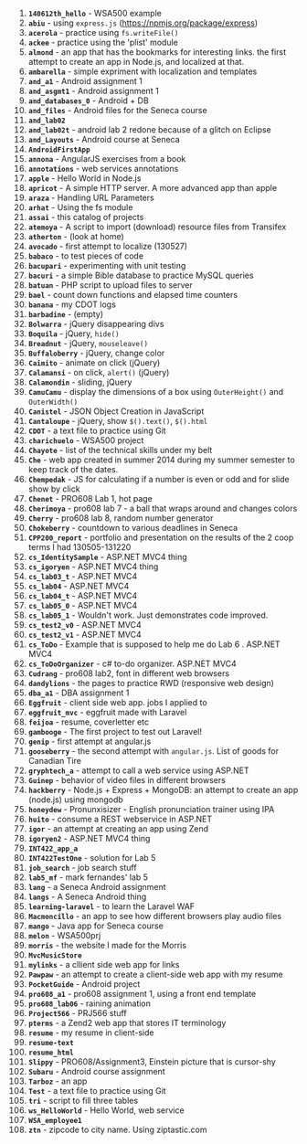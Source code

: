 1. **`140612th_hello`** - WSA500 example   
1. **`abiu`**  - using `express.js` (https://npmjs.org/package/express)      
1. **`acerola`** - practice using `fs.writeFile()`      
1. **`ackee`** - practice using the 'plist' module   
1. **`almond`** -  an app that has the bookmarks for interesting links. the first attempt to create an app in Node.js, and localized at that.    
1. **`ambarella`** -   simple expriment with localization and templates   
1. **`and_a1`** - Android assignment 1   
1. **`and_asgmt1`** - Android assignment 1   
1. **`and_databases_0`** - Android + DB   
1. **`and_files`** - Android files for the Seneca course   
1. **`and_lab02`**   
1. **`and_lab02t`** - android lab 2 redone because of a glitch on Eclipse   
1. **`and_Layouts`** - Android course at Seneca   
1. **`AndroidFirstApp`**   
2. **`annona`** - AngularJS exercises from a book
1. **`annotations`** - web services annotations   
1. **`apple`** - Hello World in Node.js     
1. **`apricot`** - A simple HTTP server. A more advanced app than apple   
1. **`araza`** - Handling URL Parameters   
1. **`arhat`** - Using the fs module   
1. **`assai`** - this catalog of projects
1. **`atemoya`** - A script to import (download) resource files from Transifex   
1. **`atherton`** - (look at home)
1. **`avocado`** - first attempt to localize (130527)   
1. **`babaco`** - to test pieces of code   
1. **`bacupari`** - experimenting with unit testing   
2. **`bacuri`** - a simple Bible database to practice MySQL queries   
1. **`batuan`** - PHP script to upload files to server
3. **`bael`** - count down functions and elapsed time counters   
1. **`banana`** - my CDOT logs   
1. **`barbadine`** - (empty)   
1. **`Bolwarra`** - jQuery disappearing divs     
1. **`Boquila`** - jQuery, `hide()`     
1. **`Breadnut`** - jQuery, `mouseleave()`   
1. **`Buffaloberry`** - jQuery, change color     
1. **`Caimito`** - animate on click (jQuery)     
1. **`Calamansi`** - on click, `alert()` (jQuery)     
1. **`Calamondin`** - sliding, jQuery     
1. **`CamuCamu`** - display the dimensions of a box using `OuterHeight()` and `OuterWidth()`     
1. **`Canistel`** - JSON Object Creation in JavaScript   
1. **`Cantaloupe`** - jQuery, show `$().text()`, `$().html`   
1. **`CDOT`**  - a text file to practice using Git   
1. **`charichuelo`** - WSA500 project   
1. **`Chayote`** - list of the technical skills under my belt   
1. **`Che`** - web app created in summer 2014 during my summer semester to keep track of the dates.   
1. **`Chempedak`** - JS for calculating if a number is even or odd and for slide show by click   
1. **`Chenet`** - PRO608 Lab 1, hot page    
1. **`Cherimoya`** - pro608 lab 7 - a ball that wraps around and changes colors   
1. **`Cherry`** - pro608 lab 8, random number generator   
1. **`Chokeberry`** - countdown to various deadlines in Seneca   
1. **`CPP200_report`** - portfolio and presentation on the results of the 2 coop terms I had 130505-131220   
1. **`cs_IdentitySample`** - ASP.NET MVC4 thing   
1. **`cs_igoryen`** - ASP.NET MVC4 thing   
1. **`cs_lab03_t`** - ASP.NET MVC4    
1. **`cs_lab04`** - ASP.NET MVC4    
1. **`cs_lab04_t`** - ASP.NET MVC4    
1. **`cs_lab05_0`** - ASP.NET MVC4    
1. **`cs_lab05_1`** - Wouldn't work. Just demonstrates code improved.   
1. **`cs_test2_v0`** - ASP.NET MVC4    
1. **`cs_test2_v1`** - ASP.NET MVC4    
1. **`cs_ToDo`** - Example that is supposed to help me do Lab 6 . ASP.NET MVC4    
1. **`cs_ToDoOrganizer`** - c# to-do organizer. ASP.NET MVC4    
1. **`Cudrang`** - pro608 lab2, font in different web browsers   
1. **`dandylions`** - the pages to practice RWD (responsive web design)   
1. **`dba_a1`** - DBA assignment 1   
1. **`Eggfruit`** - client side web app. jobs I applied to   
1. **`eggfruit_mvc`** - eggfruit made with Laravel   
1. **`feijoa`** - resume, coverletter etc   
1. **`gambooge`** - The first project to test out Laravel!   
1. **`genip`** - first attempt at angular.js   
1. **`gooseberry`** - the second attempt with `angular.js`. List of goods for Canadian Tire   
1. **`gryphtech_a`** - attempt to call a web service using ASP.NET   
1. **`Guinep`** - behavior of video files in different browsers   
1. **`hackberry`** - Node.js + Express + MongoDB: an attempt to create an app (node.js) using mongodb   
1. **`honeydew`** - Pronunxisizer - English pronunciation trainer using IPA   
1. **`huito`** - consume a REST webservice in ASP.NET   
1. **`igor`** - an attempt at creating an app using Zend   
1. **`igoryen2`** - ASP.NET MVC4 thing   
1. **`INT422_app_a`**      
1. **`INT422TestOne`** - solution for Lab 5   
1. **`job_search`** - job search stuff   
1. **`lab5_mf`** - mark fernandes' lab 5   
1. **`lang`** - a Seneca Android assignment   
1. **`langs`** - A Seneca Android thing   
1. **`learning-laravel`** - to learn the Laravel WAF   
1. **`Macmoncillo`** - an app to see how different browsers play audio files   
1. **`mango`** - Java app for Seneca course   
1. **`melon`** - WSA500prj   
1. **`morris`** - the website I made for the Morris   
1. **`MvcMusicStore`**   
1. **`mylinks`** - a cllient side web app for links   
1. **`Pawpaw`** - an attempt to create a client-side web app with my resume   
1. **`PocketGuide`** - Android project   
1. **`pro608_a1`** - pro608 assignment 1, using a front end template   
1. **`pro608_lab06`** - raining animation   
1. **`Project566`** - PRJ566 stuff   
1. **`pterms`** - a Zend2 web app that stores IT terminology   
1. **`resume`** - my resume in client-side   
1. **`resume-text`**   
1. **`resume_html`**   
1. **`Slippy`** - PRO608/Assignment3, Einstein picture that is cursor-shy   
1. **`Subaru`** - Android course assignment   
1. **`Tarboz`** - an app   
1. **`Test`** - a text file to practice using Git   
1. **`tri`** - script to fill three tables   
1. **`ws_HelloWorld`** - Hello World, web service   
1. **`WSA_employee1`**   
1. **`ztn`** - zipcode to city name. Using ziptastic.com   
